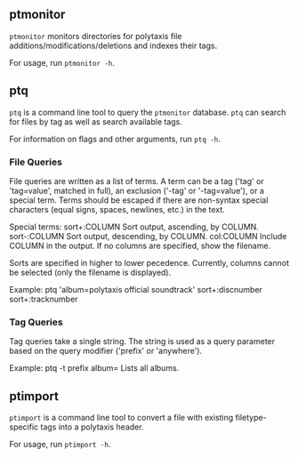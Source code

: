 ## ptmonitor

`ptmonitor` monitors directories for polytaxis file additions/modifications/deletions and indexes their tags.

For usage, run `ptmonitor -h`.

## ptq

`ptq` is a command line tool to query the `ptmonitor` database. `ptq` can search for files by tag as well as search available tags.

For information on flags and other arguments, run `ptq -h`.

### File Queries
File queries are written as a list of terms. A term can be a tag ('tag' or 
'tag=value', matched in full), an exclusion ('-tag' or '-tag=value'), or a 
special term. Terms should be escaped if there are non-syntax special 
characters (equal signs, spaces, newlines, etc.) in the text.

Special terms:
sort+:COLUMN    Sort output, ascending, by COLUMN.
sort-:COLUMN    Sort output, descending, by COLUMN.
col:COLUMN      Include COLUMN in the output. If no columns are specified,
                show the filename.

Sorts are specified in higher to lower pecedence.
Currently, columns cannot be selected (only the filename is displayed).

Example:
ptq 'album=polytaxis official soundtrack' sort+:discnumber sort+:tracknumber

### Tag Queries
Tag queries take a single string. The string is used as a query parameter
based on the query modifier ('prefix' or 'anywhere').

Example:
ptq -t prefix album=        Lists all albums.

## ptimport

`ptimport` is a command line tool to convert a file with existing filetype-specific tags into a polytaxis header.

For usage, run `ptimport -h`.

